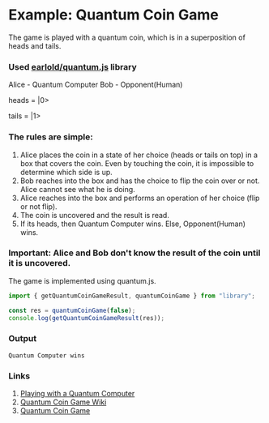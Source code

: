# Example: Quantum Coin Game

The game is played with a quantum coin, which is in a superposition of heads and tails.

### Used [earlold/quantum.js](https://www.npmjs.com/package/@earlold/quantum.js) library

Alice - Quantum Computer
Bob - Opponent(Human)

heads = |0>

tails = |1>

### The rules are simple:

1. Alice places the coin in a state of her choice (heads or tails on top) in a box that
   covers the coin. Even by touching the coin, it is impossible to determine which side
   is up.
2. Bob reaches into the box and has the choice to flip the coin over or not. Alice cannot
   see what he is doing.
3. Alice reaches into the box and performs an operation of her choice (flip or not flip).
4. The coin is uncovered and the result is read.
5. If its heads, then Quantum Computer wins. Else, Opponent(Human) wins.

### Important: Alice and Bob don't know the result of the coin until it is uncovered.

The game is implemented using quantum.js.

```typescript
import { getQuantumCoinGameResult, quantumCoinGame } from "library";

const res = quantumCoinGame(false);
console.log(getQuantumCoinGameResult(res));
```

### Output

```
Quantum Computer wins
```

### Links

1. [Playing with a Quantum Computer](https://www.npmjs.com/package/library)
2. [Quantum Coin Game Wiki](https://en.wikipedia.org/wiki/Quantum_coin_flipping)
3. [Quantum Coin Game](https://github.com/Qiskit/textbook/blob/main/notebooks/ch-demos/coin-game.ipynb)
